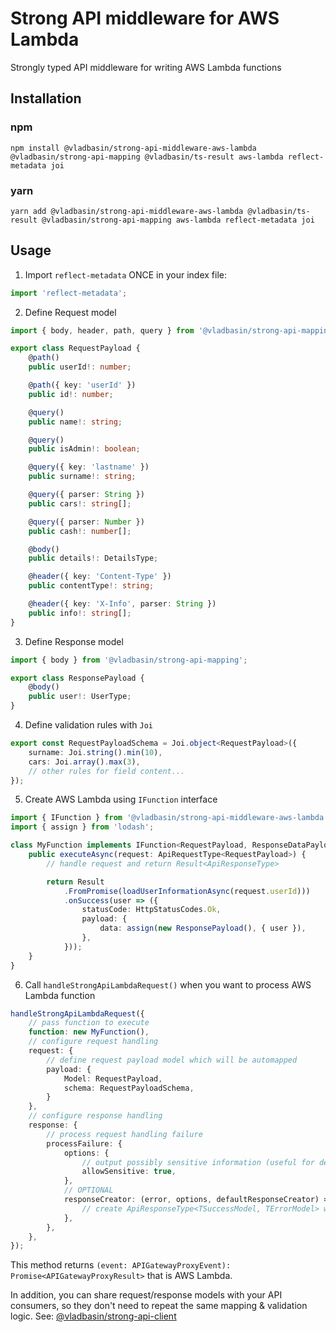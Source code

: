 # Strong API middleware for AWS Lambda

Strongly typed API middleware for writing AWS Lambda functions

## Installation

### npm

`npm install @vladbasin/strong-api-middleware-aws-lambda @vladbasin/strong-api-mapping @vladbasin/ts-result aws-lambda reflect-metadata joi`

### yarn

`yarn add @vladbasin/strong-api-middleware-aws-lambda @vladbasin/ts-result @vladbasin/strong-api-mapping aws-lambda reflect-metadata joi`

## Usage

1. Import `reflect-metadata` ONCE in your index file:

```typescript
import 'reflect-metadata';
```

2. Define Request model

```typescript
import { body, header, path, query } from '@vladbasin/strong-api-mapping';

export class RequestPayload {
    @path()
    public userId!: number;

    @path({ key: 'userId' })
    public id!: number;

    @query()
    public name!: string;

    @query()
    public isAdmin!: boolean;

    @query({ key: 'lastname' })
    public surname!: string;

    @query({ parser: String })
    public cars!: string[];

    @query({ parser: Number })
    public cash!: number[];

    @body()
    public details!: DetailsType;

    @header({ key: 'Content-Type' })
    public contentType!: string;

    @header({ key: 'X-Info', parser: String })
    public info!: string[];
}
```

3. Define Response model

```typescript
import { body } from '@vladbasin/strong-api-mapping';

export class ResponsePayload {
    @body()
    public user!: UserType;
}
```

4. Define validation rules with `Joi`

```typescript
export const RequestPayloadSchema = Joi.object<RequestPayload>({
    surname: Joi.string().min(10),
    cars: Joi.array().max(3),
    // other rules for field content...
});
```

5. Create AWS Lambda using `IFunction` interface

```typescript
import { IFunction } from '@vladbasin/strong-api-middleware-aws-lambda';
import { assign } from 'lodash';

class MyFunction implements IFunction<RequestPayload, ResponseDataPayload> {
    public executeAsync(request: ApiRequestType<RequestPayload>) {
        // handle request and return Result<ApiResponseType>

        return Result
            .FromPromise(loadUserInformationAsync(request.userId)))
            .onSuccess(user => ({
                statusCode: HttpStatusCodes.Ok,
                payload: {
                    data: assign(new ResponsePayload(), { user }),
                },
            }));
    }
}
```

6. Call `handleStrongApiLambdaRequest()` when you want to process AWS Lambda function

```typescript
handleStrongApiLambdaRequest({
    // pass function to execute
    function: new MyFunction(),
    // configure request handling
    request: {
        // define request payload model which will be automapped
        payload: {
            Model: RequestPayload,
            schema: RequestPayloadSchema,
        }
    },
    // configure response handling
    response: {
        // process request handling failure
        processFailure: {
            options: {
                // output possibly sensitive information (useful for debugging)
                allowSensitive: true,
            },
            // OPTIONAL
            responseCreator: (error, options, defaultResponseCreator) => { 
                // create ApiResponseType<TSuccessModel, TErrorModel> when error happens (by default done by this library automatically)
            },
        },
    },
});
```

This method returns `(event: APIGatewayProxyEvent): Promise<APIGatewayProxyResult>` that is AWS Lambda.

In addition, you can share request/response models with your API consumers, so they don't need to repeat the same mapping & validation logic. See: [@vladbasin/strong-api-client](https://github.com/vladbasin/strong-api-client)